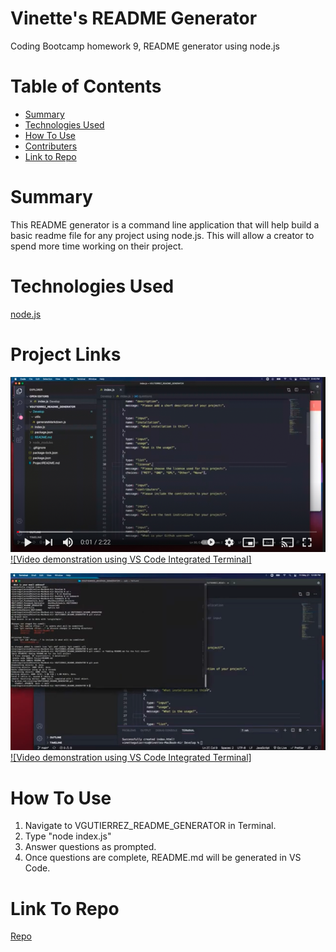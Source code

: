 # Vinette's README Generator

Coding Bootcamp homework 9, README generator using node.js

# Table of Contents

- [Summary](#summary)
- [Technologies Used](#technologies-used)
- [How To Use](#how-to-use)
- [Contributers](#contributers)
- [Link to Repo](#trepo)

# Summary

<a name="summary"></a>

This README generator is a command line application that will help build a basic readme file for any project using node.js. This will allow a creator to spend more time working on their project.

# Technologies Used

<a name="technologies"></a>

[node.js](https://nodejs.org/en/)

# Project Links

![Video Image](Develop/utils/images/integtermvid.png) <br>
[![Video demonstration using VS Code Integrated Terminal]](https://youtu.be/LYus5NM7U04)

![Video Image](Develop/utils/images/image2.png) <br>
[![Video demonstration using VS Code Integrated Terminal]](https://youtu.be/dV2_mTiKYO4)

# How To Use

<a name="how-to-use"></a>

1. Navigate to VGUTIERREZ_README_GENERATOR in Terminal.
2. Type "node index.js"
3. Answer questions as prompted.
4. Once questions are complete, README.md will be generated in VS Code.

# Link To Repo

<a name="repo"></a>

[Repo](https://github.com/vinetteg/VGUTIERREZ_README_GENERATOR)
